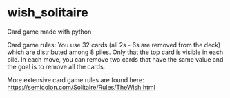 # wish_solitaire
Card game made with python

Card game rules:
You use 32 cards (all 2s - 6s are removed from the deck) which are distributed among 8 piles. Only that
the top card is visible in each pile. In each move, you can remove two cards that have the same value and
the goal is to remove all the cards.

More extensive card game rules are found here: https://semicolon.com/Solitaire/Rules/TheWish.html

